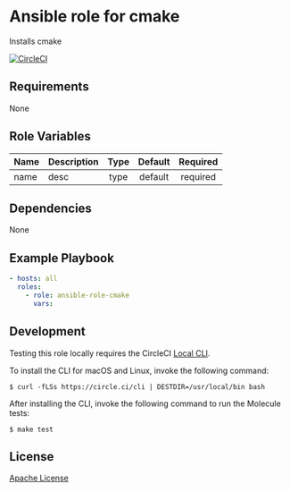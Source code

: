 Ansible role for cmake
==================================

Installs cmake

[![CircleCI](https://img.shields.io/circleci/build/github/mongodb-ansible-roles/ansible-role-cmake/master?style=flat-square)](https://circleci.com/gh/mongodb-ansible-roles/ansible-role-cmake)

Requirements
------------

None

Role Variables
--------------

| Name | Description | Type | Default | Required |
|------|-------------|:----:|:-------:|:--------:|
| name | desc | type | default | required |

Dependencies
------------

None

Example Playbook
----------------

```yaml
- hosts: all
  roles:
    - role: ansible-role-cmake
      vars:
```

Development
-----------

Testing this role locally requires the CircleCI [Local CLI](https://circleci.com/docs/2.0/local-cli/).

To install the CLI for macOS and Linux, invoke the following command:

    $ curl -fLSs https://circle.ci/cli | DESTDIR=/usr/local/bin bash

After installing the CLI, invoke the following command to run the Molecule tests:

    $ make test

License
-------

[Apache License](LICENSE)
